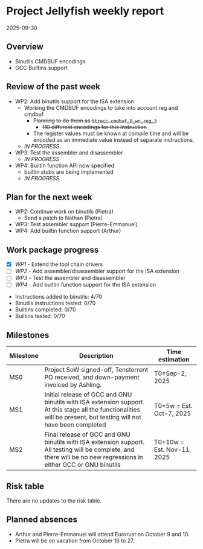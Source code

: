 # Project Jellyfish weekly report

2025-09-30

## Overview

- Binutils CMDBUF encodings
- GCC Builtins support

## Review of the past week

- WP2: Add binutils support for the ISA extension
  - Working the CMDBUF encodings to take into account reg and cmdbuf
    - ~~Planning to do them as `ttrocc.cmdbuf_0_wr_reg_3`~~
      - ~~110 different encodings for this instruction~~
    - The register values must be known at compile time and will be encoded as an immediate value instead of separate instructions.
  - *IN PROGRESS*
- WP3: Test the assembler and disassembler
  - *IN PROGRESS*
- WP4: Builtin function API now specified
  - builtin stubs are being implemented
  - *IN PROGRESS*

## Plan for the next week

- WP2: Continue work on binutils (Pietra)
  - Send a patch to Nathan (Pietra)
- WP3: Test assembler support (Pierre-Emmanuel)
- WP4: Add builtin function support (Arthur)

## Work package progress

- [x] *WP1* - Extend the tool chain drivers
- [ ] *WP2* - Add assembler/disassembler support for the ISA extension
- [ ] *WP3* - Test the assembler and disassembler
- [ ] *WP4* - Add builtin function support for the ISA extension

- Instructions added to binutils: 4/70
- Binutils instructions tested: 0/70
- Builtins completed: 0/70
- Builtins tested: 0/70

## Milestones

| Milestone | Description                                                                                                                                                         | Time estimation            |
|-----------|---------------------------------------------------------------------------------------------------------------------------------------------------------------------|----------------------------|
| MS0       | Project SoW signed-off, Tenstorrent PO received, and down-payment invoiced by Ashling.                                                                              | T0=Sep-2, 2025             |
| MS1       | Initial release of GCC and GNU binutils with ISA extension support. At this stage all the functionalities will be present, but testing will not have been completed | T0+5w = Est. Oct-7, 2025   |
| MS2       | Final release of GCC and GNU binutils with ISA extension support. All testing will be complete, and there will be no new regressions in either GCC or GNU binutils  | T0+10w = Est. Nov-11, 2025 |

## Risk table

There are no updates to the risk table.

## Planned absences

- Arthur and Pierre-Emmanuel will attend Eurorust on October 9 and 10.
- Pietra will be on vacation from October 16 to 27.
